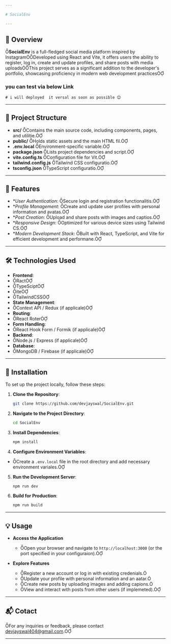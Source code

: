 ```yaml
---

# SocialEnv

---
```


## 🧠 Overview
**SocialEnv** is a full-fledged social media platform inspired by InstagramDeveloped using React and Vite, it offers users the ability to register, log in, create and update profiles, and share posts with media uploadsThis project serves as a significant addition to the developer's portfolio, showcasing proficiency in modern web development practices


### you can test via below Link 
``` 
# i will deployed  it versal as soon as possible 😊
```

---

## 📁 Project Structure

- **src/** Contains the main source code, including components, pages, and utilitie.
- **public/** Holds static assets and the main HTML fil.
- **.env.local** Environment-specific variable.
- **package.json** Lists project dependencies and script.
- **vite.config.ts** Configuration file for Vit.
- **tailwind.config.js** Tailwind CSS configuratio.
- **tsconfig.json** TypeScript configuratio.

---

## 🚀 Features

- **User Authentication*: Secure login and registration functionalitis.
- **Profile Management*: Create and update user profiles with personal information and avatas.
- **Post Creation*: Upload and share posts with images and captios.
- **Responsive Design*: Optimized for various device sizes using Tailwind CS.
- **Modern Development Stack*: Built with React, TypeScript, and Vite for efficient development and performane.

---

## 🛠️ Technologies Used

- **Frontend**:
 - Ract
 - TypeScipt
 - ite
 - TailwindCSS
- **State Management**:
 - Context API / Redux (if applicale)
- **Routing**:
 - React Roter
- **Form Handling**:
 - React Hook Form / Formik (if applicale)
- **Backend**:
 - Node.js / Express (if applicale)
- **Database**:
 - MongoDB / Firebase (if applicale)

---

## 🧰 Installation

To set up the project locally, follow these steps:

1. **Clone the Repository**:
   ```bash
   git clone https://github.com/devjayswal/SocialEnv.git
   ```

2. **Navigate to the Project Directory**:
   ```bash
   cd SocialEnv
   ```

3. **Install Dependencies**:
   ```bash
   npm install
   ```

4. **Configure Environment Variables**:
  - Create a `.env.local` file in the root directory and add necessary environment variales.

5. **Run the Development Server**:
   ```bash
   npm run dev
   ```

6. **Build for Production**:
   ```bash
   npm run build
   ```

---

## 💡 Usage

- **Access the Application**
  - Open your browser and navigate to `http://localhost:3000` (or the port specified in your configuraion).

- **Explore Features**
  - Register a new account or log in with existing credenials.
  - Update your profile with personal information and an aatar.
  - Create new posts by uploading images and adding capions.
  - View and interact with posts from other users (if implemeted).

---

## 📬 Cotact

For any inquiries or feedback, please contact [devjayswal404@gmail.com](devjayswal404@gmail.com).

---

